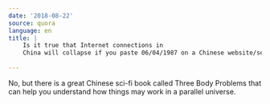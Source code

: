 ```yaml
---
date: '2018-08-22'
source: quora
language: en
title: |
    Is it true that Internet connections in
    China will collapse if you paste 06/04/1987 on a Chinese website/server?
   
---
```


No, but there is a great Chinese sci-fi book called Three Body Problems
that can help you understand how things may work in a parallel universe.
